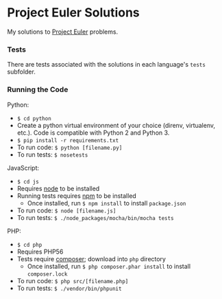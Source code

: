 # Project Euler Solutions

My solutions to [Project Euler](https://projecteuler.net/archives) problems.

### Tests

There are tests associated with the solutions in each language's `tests` subfolder.


### Running the Code

Python:
 * `$ cd python`
 * Create a python virtual environment of your choice (direnv, virtualenv, etc.). Code is compatible with Python 2 and Python 3.
 * `$ pip install -r requirements.txt`
 * To run code: `$ python [filename.py]`
 * To run tests: `$ nosetests`


JavaScript:
 * `$ cd js`
 * Requires [node](https://nodejs.org/) to be installed
 * Running tests requires [npm](https://www.npmjs.com/) to be installed
   * Once installed, run `$ npm install` to install `package.json`
 * To run code: `$ node [filename.js]`
 * To run tests: `$ ./node_packages/mocha/bin/mocha tests`


PHP:
 * `$ cd php`
 * Requires PHP56
 * Tests require [composer](https://getcomposer.org/download/); download into `php` directory
   * Once installed, run `$ php composer.phar install` to install `composer.lock`
 * To run code: `$ php src/[filename.php]`
 * To run tests: `$ ./vendor/bin/phpunit`
